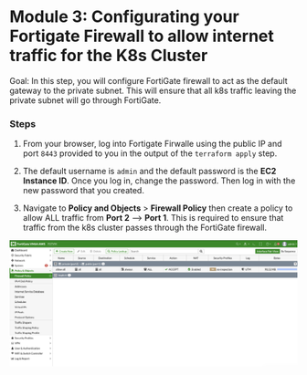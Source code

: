 # Module 3: Configurating your Fortigate Firewall to allow internet traffic for the K8s Cluster

Goal: In this step, you will configure FortiGate firewall to act as the default gateway to the private subnet. This will ensure that all k8s traffic leaving the private subnet will go through FortiGate.

### Steps

1. From your browser, log into Fortigate Firwalle using the public IP and port `8443` provided to you in the output of the `terraform apply` step.

2. The default username is `admin` and the default password is the **EC2 Instance ID**. Once you log in, change the password. Then log in with the new password that you created.

3. Navigate to **Policy and Objects** > **Firewall Policy** then create a policy to allow ALL traffic from **Port 2** --> **Port 1**. This is required to ensure that traffic from the k8s cluster passes through the FortiGate firewall.


![img](../img/firewall_policy.png)


